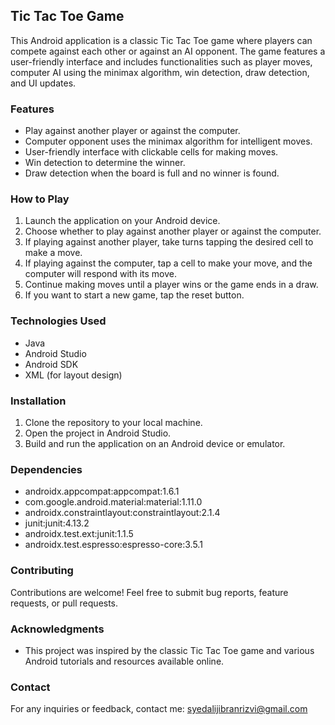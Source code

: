 ## Tic Tac Toe Game

This Android application is a classic Tic Tac Toe game where players can compete against each other or against an AI opponent. The game features a user-friendly interface and includes functionalities such as player moves, computer AI using the minimax algorithm, win detection, draw detection, and UI updates.

### Features
- Play against another player or against the computer.
- Computer opponent uses the minimax algorithm for intelligent moves.
- User-friendly interface with clickable cells for making moves.
- Win detection to determine the winner.
- Draw detection when the board is full and no winner is found.

### How to Play
1. Launch the application on your Android device.
2. Choose whether to play against another player or against the computer.
3. If playing against another player, take turns tapping the desired cell to make a move.
4. If playing against the computer, tap a cell to make your move, and the computer will respond with its move.
5. Continue making moves until a player wins or the game ends in a draw.
6. If you want to start a new game, tap the reset button.

### Technologies Used
- Java
- Android Studio
- Android SDK
- XML (for layout design)

### Installation
1. Clone the repository to your local machine.
2. Open the project in Android Studio.
3. Build and run the application on an Android device or emulator.

### Dependencies
- androidx.appcompat:appcompat:1.6.1
- com.google.android.material:material:1.11.0
- androidx.constraintlayout:constraintlayout:2.1.4
- junit:junit:4.13.2
- androidx.test.ext:junit:1.1.5
- androidx.test.espresso:espresso-core:3.5.1

### Contributing
Contributions are welcome! Feel free to submit bug reports, feature requests, or pull requests.

### Acknowledgments
- This project was inspired by the classic Tic Tac Toe game and various Android tutorials and resources available online.

### Contact
For any inquiries or feedback, contact me: syedalijibranrizvi@gmail.com
